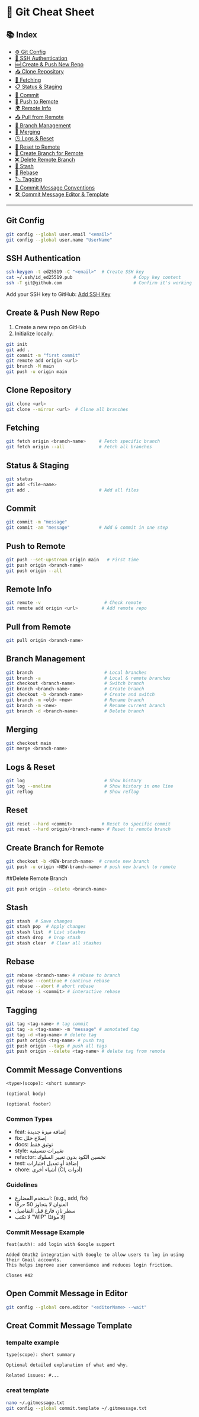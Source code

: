 
# 🧠 Git Cheat Sheet
## 📚 Index
- [⚙️ Git Config](#git-config)
- [🔐 SSH Authentication](#ssh-authentication)
- [🆕 Create & Push New Repo](#create--push-new-repo)
- [📥 Clone Repository](#clone-repository)
- [📡 Fetching](#fetching)
- [📋 Status & Staging](#status--staging)
- [📝 Commit](#commit)
- [🚀 Push to Remote](#push-to-remote)
- [🌍 Remote Info](#remote-info)
- [📤 Pull from Remote](#pull-from-remote)
- [🌿 Branch Management](#branch-management)
- [🔀 Merging](#merging)
- [🕒 Logs & Reset](#logs--reset)
- [📌 Reset to Remote](#reset-to-remote)
- [🌱 Create Branch for Remote](#create-branch-for-remote)
- [❌ Delete Remote Branch](#delete-remote-branch)
- [🧳 Stash](#stash)
- [🧠 Rebase](#rebase)
- [🏷️ Tagging](#tagging)
- [🧾 Commit Message Conventions](#commit-message-conventions)
- [🛠️ Commit Message Editor & Template](#commit-message-editor-template)

---

## Git Config
```bash
git config --global user.email "<email>"
git config --global user.name "UserName"
```


## SSH Authentication

```bash
ssh-keygen -t ed25519 -C "<email>"  # Create SSH key
cat ~/.ssh/id_ed25519.pub                       # Copy key content
ssh -T git@github.com                           # Confirm it's working
```
Add your SSH key to GitHub: [Add SSH Key](https://github.com/settings/ssh/new)

## Create & Push New Repo
1. Create a new repo on GitHub
2. Initialize locally:
```bash
git init
git add .
git commit -m "first commit"
git remote add origin <url>
git branch -M main
git push -u origin main
```

## Clone Repository
```bash
git clone <url>
git clone --mirror <url>  # Clone all branches
```

## Fetching
```bash
git fetch origin <branch-name>     # Fetch specific branch
git fetch origin --all             # Fetch all branches
```

## Status & Staging
```bash
git status
git add <file-name>
git add .                          # Add all files
```

## Commit
```bash
git commit -m "message"
git commit -am "message"           # Add & commit in one step
```

## Push to Remote
```bash
git push --set-upstream origin main   # First time
git push origin <branch-name>
git push origin --all
```

## Remote Info
```bash
git remote -v                        # Check remote
git remote add origin <url>         # Add remote repo
```

## Pull from Remote
```bash
git pull origin <branch-name>
```

## Branch Management
```bash
git branch                           # Local branches
git branch -a                        # Local & remote branches
git checkout <branch-name>           # Switch branch
git branch <branch-name>             # Create branch
git checkout -b <branch-name>        # Create and switch
git branch -m <old> <new>            # Rename branch
git branch -m <new>                  # Rename current branch
git branch -d <branch-name>          # Delete branch
```

## Merging
```bash
git checkout main
git merge <branch-name>
```

## Logs & Reset
```bash
git log                              # Show history
git log --oneline                    # Show history in one line
git reflog                           # Show reflog

```

## Reset 
```bash
git reset --hard <commit>           # Reset to specific commit
git reset --hard origin/<branch-name> # Reset to remote branch
```
## Create Branch for Remote
```bash
git checkout -b <NEW-branch-name>  # create new branch
git push -u origin <NEW-branch-name> # push new branch to remote
```

##Delete Remote Branch
```bash
git push origin --delete <branch-name>
```


## Stash
```bash
git stash  # Save changes
git stash pop  # Apply changes
git stash list  # List stashes
git stash drop  # Drop stash
git stash clear  # Clear all stashes
```

## Rebase
```bash
git rebase <branch-name> # rebase to branch
git rebase --continue # continue rebase
git rebase --abort # abort rebase
git rebase -i <commit> # interactive rebase
```

## Tagging
```bash
git tag <tag-name> # tag commit
git tag -a <tag-name> -m "message" # annotated tag
git tag -d <tag-name> # delete tag
git push origin <tag-name> # push tag
git push origin --tags # push all tags
git push origin --delete <tag-name> # delete tag from remote
```

## Commit Message Conventions
```
<type>(scope): <short summary>

(optional body)

(optional footer)
```

### Common Types
- feat: إضافة ميزة جديدة
- fix: إصلاح خلل
- docs: توثيق فقط
- style: تغييرات تنسيقية
- refactor: تحسين الكود بدون تغيير السلوك
- test: إضافة أو تعديل اختبارات
- chore: أشياء أخرى (CI, أدوات)

### Guidelines
- استخدم المضارع: (e.g., add, fix)
- العنوان لا يتجاوز 50 حرفًا
- سطر ثانٍ فارغ قبل التفاصيل
- لا تكتب "WIP" إلا مؤقتًا

### Commit Message Example
```
feat(auth): add login with Google support

Added OAuth2 integration with Google to allow users to log in using their Gmail accounts.
This helps improve user convenience and reduces login friction.

Closes #42
```
## Open Commit Message in Editor
```bash
git config --global core.editor "<editorName> --wait"
```

## Creat Commit  Message Template

### tempalte example
```
type(scope): short summary

Optional detailed explanation of what and why.

Related issues: #...
```

### creat template
```bash
nano ~/.gitmessage.txt
git config --global commit.template ~/.gitmessage.txt
```

